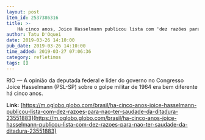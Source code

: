 ```yaml
---
layout: post
item_id: 2537386316
title: >-
    Há cinco anos, Joice Hasselmann publicou lista com 'dez razões para não ter saudade da ditadura'
author: Tatu D'Oquei
date: 2019-03-26 14:10:00
pub_date: 2019-03-26 14:10:00
time_added: 2019-03-27 07:06:36
category: refletimos
tags: []
---
```


RIO — A opinião da deputada federal e líder do governo no Congresso Joice Hasselmann (PSL-SP) sobre o golpe militar de 1964 era bem diferente há cinco anos.

**Link:** [https://m.oglobo.globo.com/brasil/ha-cinco-anos-joice-hasselmann-publicou-lista-com-dez-razoes-para-nao-ter-saudade-da-ditadura-23551883](https://m.oglobo.globo.com/brasil/ha-cinco-anos-joice-hasselmann-publicou-lista-com-dez-razoes-para-nao-ter-saudade-da-ditadura-23551883)

